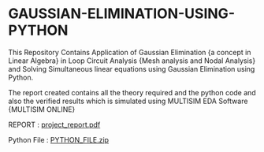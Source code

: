 # GAUSSIAN-ELIMINATION-USING-PYTHON


This Repository Contains Application of Gaussian Elimination {a concept in Linear Algebra} in Loop Circuit Analysis {Mesh analysis and Nodal Analysis} and Solving Simultaneous linear equations using Gaussian Elimination using Python.

The report created contains all the theory required and the python code and also the verified results which is simulated using MULTISIM EDA Software {MULTISIM ONLINE}

REPORT : [project_report.pdf](https://github.com/Tanishqgithub/GAUSSIAN-ELIMINATION-USING-PYTHON/files/13784276/project_report.pdf)



Python File : [PYTHON_FILE.zip](https://github.com/Tanishqgithub/GAUSSIAN-ELIMINATION-USING-PYTHON/files/13784285/PYTHON_FILE.zip)
